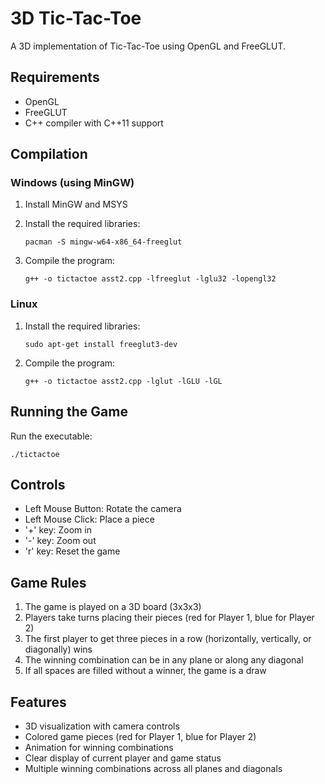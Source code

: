 # 3D Tic-Tac-Toe

A 3D implementation of Tic-Tac-Toe using OpenGL and FreeGLUT.

## Requirements

- OpenGL
- FreeGLUT
- C++ compiler with C++11 support

## Compilation

### Windows (using MinGW)

1. Install MinGW and MSYS
2. Install the required libraries:
   ```
   pacman -S mingw-w64-x86_64-freeglut
   ```

3. Compile the program:
   ```
   g++ -o tictactoe asst2.cpp -lfreeglut -lglu32 -lopengl32
   ```

### Linux

1. Install the required libraries:
   ```
   sudo apt-get install freeglut3-dev
   ```

2. Compile the program:
   ```
   g++ -o tictactoe asst2.cpp -lglut -lGLU -lGL
   ```

## Running the Game

Run the executable:
```
./tictactoe
```

## Controls

- Left Mouse Button: Rotate the camera
- Left Mouse Click: Place a piece
- '+' key: Zoom in
- '-' key: Zoom out
- 'r' key: Reset the game

## Game Rules

1. The game is played on a 3D board (3x3x3)
2. Players take turns placing their pieces (red for Player 1, blue for Player 2)
3. The first player to get three pieces in a row (horizontally, vertically, or diagonally) wins
4. The winning combination can be in any plane or along any diagonal
5. If all spaces are filled without a winner, the game is a draw

## Features

- 3D visualization with camera controls
- Colored game pieces (red for Player 1, blue for Player 2)
- Animation for winning combinations
- Clear display of current player and game status
- Multiple winning combinations across all planes and diagonals 